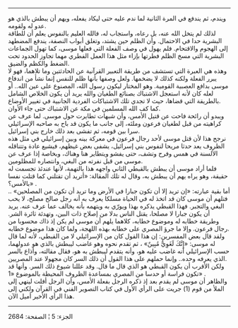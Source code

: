 ------------------------------------------------------------------------

ويندم، ثم يندفع في المرة الثانية لما ندم عليه حتى ليكاد يفعله، ويهم أن
يبطش بالذي هو عدو له ولقومه.  
لذلك لم يتخل الله عنه، بل رعاه، واستجاب له، فالله العليم بالنفوس يعلم أن
للطاقة البشرية حدا في الاحتمال. وأن الظلم حين يشتد، وتغلق أبواب النصفة،
يندفع المضطهد إلى الهجوم والاقتحام. فلم يهول في وصف الفعلة التي فعلها
موسى، كما تهول الجماعات البشرية التي مسخ الظلم فطرتها بإزاء مثل هذا
العمل الفطري مهما تجاوز الحدود تحت الضغط والكظم والضيق.  
وهذه هي العبرة التي تستشف من طريقة التعبير القرآنية عن الحادثتين وما
تلاهما، فهو لا يبرر الفعلة ولكنه كذلك لا يضخمها. ولعل وصفها بأنها ظلم
للنفس إنما نشأ من اندفاع موسى بدافع العصبية القومية. وهو المختار ليكون
رسول الله، المصنوع على عين الله.. أو لعله كان لأنه استعجل الاشتباك
بصنائع الطغيان والله يريد أن يكون الخلاص الشامل بالطريقة التي قضاها، حيث
لا تجدي تلك الاشتباكات الفردية الجانبية في تغيير الأوضاع.  
كما كف الله المسلمين في مكة عن الاشتباك حتى جاء الأوان.  
ويبدو أن رائحة فاحت عن قتيل الأمس، وأن شبهات تطايرت حول موسى. لما عرف عن
كراهيته من قبل لطغيان فرعون وملئه، إلى جانب ما يكون قد باح به صاحبه
الإسرائيلي سرا بين قومه، ثم تفشى بعد ذلك خارج بني إسرائيل.  
نرجح هذا لأن قتل موسى لأحد رجال فرعون في معركة بينه وبين إسرائيلي في مثل
هذه الظروف يعد حدثا مريحا لنفوس بني إسرائيل، يشفى بعض غيظهم، فيشيع عادة
وتتناقله الألسنة في همس وفرح وتشف، حتى يفشو ويتطاير هنا وهناك، وبخاصة
إذا عرف عن موسى من قبل نفرته من البغي، وانتصاره للمظلومين.  
فلما أراد موسى أن يبطش بالقبطي الثاني واجهه هذا بالتهمة، لأنها عندئذ
تجسمت له حقيقة، وهو يراه يهم أن يبطش به، وقال له تلك المقالة: «أتريد أن
تقتلني كما قتلت نفسا بالأمس؟» .  
أما بقية عبارته: «إن تريد إلا أن تكون جبارا في الأرض وما تريد أن تكون من
المصلحين» .. فتلهم أن موسى كان قد اتخذ له في الحياة مسلكا يعرف به أنه
رجل صالح مصلح، لا يحب البغي والتجبر. فهذا القبطي يذكره بهذا ويورّي به
ويتهمه بأنه يخالف عما عرف عنه. يريد أن يكون جبارا لا مصلحا، يقتل الناس
بدلا من إصلاح ذات البين، وتهدئة ثائرة الشر. وطريقة خطابه له وموضوع
خطابه، كلاهما يلهم أن موسى لم يكن إذ ذاك محسوبا من رجال فرعون. وإلا ما
جرؤ المصري على خطابه بهذه اللهجة، ولما كان هذا موضوع خطابه.  
ولقد قال بعض المفسرين: إن هذا القول كان من الإسرائيلي لا من القبطي، لأنه
لما قال له موسى: «إِنَّكَ لَغَوِيٌّ مُبِينٌ» ، ثم تقدم نحوه وهو غاضب ليبطش بالذي هو
عدولهما، حسب الإسرائيلي أنه غاضب عليه هو، وأنه يتقدم ليبطش به هو، فقال
مقالته، وأذاع بالسر الذي يعرفه وحده.. وإنما حملهم على هذا القول أن ذلك
السر كان مجهولا عند المصريين.  
ولكن الأقرب أن يكون القبطي هو الذي قال ما قال. وقد عللنا شيوع ذلك السر.
وأنها قد تكون فراسة أو حدسا من المصري بمساعدة الظروف المحيطة بالموضوع
«1» .  
والظاهر أن موسى لم يقدم بعد إذ ذكره الرجل بفعلة الأمس، وأن الرجل أفلت
لينهي إلى الملأ من قوم (1) جريت على الرأي الأول في كتاب التصوير الفني في
القرآن ولكني إلى هذا الرأي الأخير أميل الآن.

------------------------------------------------------------------------

الجزء: 5 ¦ الصفحة: 2684
